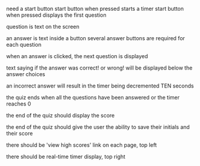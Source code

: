 need a start button
start button when pressed starts a timer
start button when pressed displays the first question

question is text on the screen

an answer is text inside a button
several answer buttons are required for each question

when an answer is clicked, the next question is displayed

text saying if the answer was correct! or wrong! will be displayed
below the answer choices

an incorrect answer will result in the timer being decremented TEN seconds

the quiz ends when all the questions have been answered or the timer
reaches 0

the end of the quiz should display the score

the end of the quiz should give the user the ability to save their
initials and their score

there should be 'view high scores' link on each page, top left

there should be real-time timer display, top right





